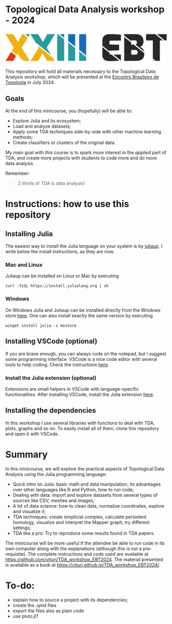 # Topological Data Analysis workshop - 2024

![](images/ebt.png)

This repository will hold all materials necessary to the Topological Data Analysis workshop, which will be presented at the [Encontro Brasileiro de Topologia](https://xxiiiebt.ime.ufba.br/) in July 2024.

## Goals

At the end of this minicourse, you (hopefully) will be able to:

- Explore Julia and its ecosystem;
- Load and analyze datasets;
- Apply some TDA techniques side-by-side with other machine learning methods;
- Create classifiers or clusters of the original data.

My main goal with this course is to spark more interest in the *applied* part of TDA, and create more projects with students to code more and do more data analysis.

Remember: 

> 2 thirds of TDA is data analysis!

# Instructions: how to use this repository

## Installing Julia

The easiest way to install the Julia language on your system is by [juliaup](https://github.com/JuliaLang/juliaup). I write below the install instructions, as they are now.

### Mac and Linux
Juliaup can be installed on Linux or Mac by executing

```
curl -fsSL https://install.julialang.org | sh
```

### Windows
On Windows Julia and Juliaup can be installed directly from the Windows store [here](https://www.microsoft.com/store/apps/9NJNWW8PVKMN). One can also install exactly the same version by executing

```
winget install julia -s msstore
```

## Installing VSCode (optional)

If you are brave enough, you can always code on the notepad, but I suggest some programming interface. VSCode is a nice code editor with several tools to help coding. Check the instructions [here](https://code.visualstudio.com/).

### Install the Julia extension (optional)

Extensions are small helpers in VSCode with language-specific functionalities. After installing VSCode, install the Julia extension [here](https://code.visualstudio.com/docs/languages/julia).

## Installing the dependencies

In this workshop I use several libraries with functions to deal with TDA, plots, graphs and so on. To easily install all of them, clone this repository and open it with VSCode.

# Summary

In this minicourse, we will explore the practical aspects of Topological Data Analysis using the Julia programming language:

- Quick intro on Julia: basic math and data manipulation, its advantages over other languages like R and Python, how to run code;
- Dealing with data: import and explore datasets from several types of sources like CSV, meshes and images;
- A bit of data science: how to clean data, normalize coordinates, explore and visualize it;
- TDA techniques: create simplicial complex, calculate persistent homology, visualize and interpret the Mapper graph, try different settings;
- TDA like a pro: Try to reproduce some results found in TDA papers.

The minicourse will be more useful if the attendee be able to run code in its own computer along with the explanations (although this is not a pre-requisite). The complete instructions and code used are available at https://github.com/vituri/TDA_workshop_EBT2024. The material presented is available as a book at https://vituri.github.io/TDA_workshop_EBT2024/.

# To-do: 

- explain how to source a project with its dependencies;
- create the .qmd files
- export the files also as plain code
- use pluto.jl?
